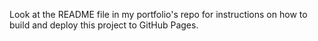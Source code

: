 Look at the README file in my portfolio's repo for instructions on how to build and deploy this project to GitHub Pages.
